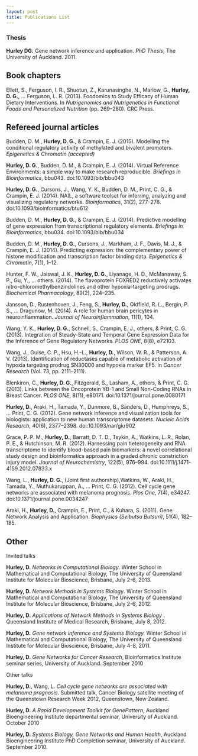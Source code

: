 ```yaml
---
layout: post
title: Publications List
---
```


### Thesis  ###

**Hurley DG.** Gene network inference and application. *PhD Thesis*, The University of Auckland. 2011.

## Book chapters ##

Ellett, S., Ferguson, I. R., Shuotun, Z., Karunasinghe, N., Marlow, G., **Hurley, D. G.**, … Ferguson, L. R. (2013). Foodomics to Study Efficacy of Human Dietary Interventions. In *Nutrigenomics and Nutrigenetics in Functional Foods and Personalized Nutrition* (pp. 269–280). CRC Press.

## Refereed journal articles ##

Budden, D. M., **Hurley, D. G.**, & Crampin, E. J. (2015). Modelling the conditional regulatory activity of methylated and bivalent promoters. *Epigenetics & Chromatin (accepted)*

**Hurley, D. G.**, Budden, D. M., & Crampin, E. J. (2014). Virtual Reference Environments: a simple way to make research reproducible. *Briefings in Bioinformatics*, bbu043. doi:10.1093/bib/bbu043

**Hurley, D. G.**, Cursons, J., Wang, Y. K., Budden, D. M., Print, C. G., & Crampin, E. J. (2014). NAIL, a software toolset for inferring, analyzing and visualizing regulatory networks. *Bioinformatics*, 31(2), 277–278. doi:10.1093/bioinformatics/btu612

Budden, D. M., **Hurley, D. G.**, & Crampin, E. J. (2014). Predictive modelling of gene expression from transcriptional regulatory elements. *Briefings in Bioinformatics*, bbu034. doi:10.1093/bib/bbu034

Budden, D. M., **Hurley, D. G.**, Cursons, J., Markham, J. F., Davis, M. J., & Crampin, E. J. (2014). Predicting expression: the complementary power of histone modification and transcription factor binding data. *Epigenetics & Chromatin*, 7(1), 1–12.

Hunter, F. W., Jaiswal, J. K., **Hurley, D. G.**, Liyanage, H. D., McManaway, S. P., Gu, Y., … others. (2014). The flavoprotein FOXRED2 reductively activates nitro-chloromethylbenzindolines and other hypoxia-targeting prodrugs. *Biochemical Pharmacology*, 89(2), 224–235.

Jansson, D., Rustenhoven, J., Feng, S., **Hurley, D.**, Oldfield, R. L., Bergin, P. S., … Dragunow, M. (2014). A role for human brain pericytes in neuroinflammation. *Journal of Neuroinflammation*, 11(1), 104.

Wang, Y. K., **Hurley, D. G.**, Schnell, S., Crampin, E. J., others, & Print, C. G. (2013). Integration of Steady-State and Temporal Gene Expression Data for the Inference of Gene Regulatory Networks. *PLOS ONE*, 8(8), e72103.

Wang, J., Guise, C. P., Hsu, H.-L., **Hurley, D.**, Wilson, W. R., & Patterson, A. V. (2013). Identification of reductases capable of metabolic activation of hypoxia targeting prodrug SN30000 and hypoxia marker EF5. In *Cancer Research* (Vol. 73, pp. 2111–2111).

Blenkiron, C., **Hurley, D. G.**, Fitzgerald, S., Lasham, A., others, & Print, C. G. (2013). Links between the Oncoprotein YB-1 and Small Non-Coding RNAs in Breast Cancer. *PLOS ONE*, 8(11), e80171. doi:10.1371/journal.pone.0080171

**Hurley, D.**, Araki, H., Tamada, Y., Dunmore, B., Sanders, D., Humphreys, S., … Print, C. G. (2012). Gene network inference and visualization tools for biologists: application to new human transcriptome datasets. *Nucleic Acids Research*, 40(6), 2377–2398. doi:10.1093/nar/gkr902

Grace, P. P. M., **Hurley, D.**, Barratt, D. T. D., Tsykin, A., Watkins, L. R., Rolan, P. E., & Hutchinson, M. R. (2012). Harnessing pain heterogeneity and RNA transcriptome to identify blood-based pain biomarkers: a novel correlational study design and bioinformatics approach in a graded chronic constriction injury model. *Journal of Neurochemistry*, 122(5), 976–994. doi:10.1111/j.1471-4159.2012.07833.x

Wang, L., **Hurley, D. G.**, (Joint first authorship),Watkins, W., Araki, H., Tamada, Y., Muthukaruppan, A., … Print, C. G. (2012). Cell cycle gene networks are associated with melanoma prognosis. *Plos One*, 7(4), e34247. doi:10.1371/journal.pone.0034247 

Araki, H., **Hurley, D.**, Crampin, E., Print, C., & Kuhara, S. (2011). Gene Network Analysis and Application. *Biophysics (Seibutsu Butsuri)*, 51(4), 182–185.
 
## Other ##
Invited talks

**Hurley, D.** *Networks in Computational Biology*. Winter School in Mathematical and Computational Biology, The University of Queensland Institute for Molecular Bioscience, Brisbane, July 2-6, 2013.

**Hurley, D.** *Network Methods in Systems Biology*. Winter School in Mathematical and Computational Biology, The University of Queensland Institute for Molecular Bioscience, Brisbane, July 2-6, 2012.

**Hurley, D.** *Applications of Network Methods in Systems Biology* . Queensland Institute of Medical Research, Brisbane, July 8, 2012.

**Hurley, D.** *Gene network inference and Systems Biology.* Winter School in Mathematical and Computational Biology,  The University of Queensland Institute for Molecular Bioscience, Brisbane, July 4-8, 2011.

**Hurley, D.** *Gene Networks for Cancer Research*, Bioinformatics Institute seminar series, University of Auckland. September 2010

Other talks

**Hurley, D.**, Wang, L. *Cell cycle gene networks are associated with melanoma prognosis*.  Submitted talk, Cancer Biology satellite meeting of the Queenstown Research Week 2012, Queenstown, New Zealand.

**Hurley, D.**  *A Rapid Development Toolkit for GenePattern*, Auckland Bioengineering Institute departmental seminar, University of Auckland. October 2010

**Hurley, D.**  *Systems Biology, Gene Networks and Human Health*, Auckland Bioengineering Institute PhD Completion seminar, University of Auckland. September 2010.


